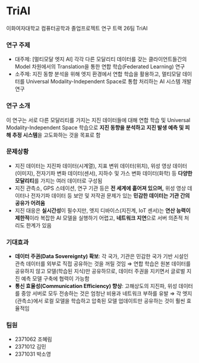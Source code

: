 # TriAI
이화여자대학교 컴퓨터공학과 졸업프로젝트 연구 트랙 26팀 TriAI

### 연구 주제
- 대주제: [멀티모달 엣지 AI] 각각 다른 모달리티 데이터를 갖는 클라이언트들간의 Model 차원에서의 Translation을 통한 연합 학습(Federated Learning) 연구
- 소주제: 지진 동향 분석을 위해 엣지 환경에서 연합 학습을 활용하고, 멀티모달 데이터를 Universal Modality-Independent Space로 통합 처리하는 AI 시스템 개발 연구

### 연구 소개
이 연구는 서로 다른 모달리티를 가지는 지진 데이터들에 대해 연합 학습 및 Universal Modality-Independent Space 학습으로 **지진 동향을 분석하고**  **지진 발생 예측 및 피해 추정 시스템**을 고도화하는 것을 목표로 함

### 문제상황

- 지진 데이터는 지진파 데이터(시계열), 지표 변위 데이터(위치), 위성 영상 데이터(이미지), 전자기파 변화 데이터(센서), 지하수 및 가스 변화 데이터(화학) 등 **다양한 모달리티**를 가지는 여러 데이터로 구성됨
- 지진 관측소, GPS 스테이션, 연구 기관 등은 **전 세계에 흩어져 있으며,** 위성 영상 데이터나 전자기파 데이터 등 보안 및 저작권 문제가 있는 **민감한 데이터는 기관 간의 공유가 어려움**
- 지진 대응은 **실시간성**이 필수지만, 엣지 디바이스(지진계, IoT 센서)는 **연산 능력이 제한적**이라 복잡한 AI 모델을 실행하기 어렵고, **네트워크 지연**으로 서버 의존적 처리도 한계가 있음

### 기대효과

- **데이터 주권(Data Sovereignty) 확보**: 각 국가, 기관은 민감한 국가 기반 시설인 관측 데이터를 외부로 직접 공유하는 것을 꺼릴 것임 ⇒ 연합 학습은 원본 데이터를 공유하지 않고 모델(학습된 지식)만 공유하므로, 데이터 주권을 지키면서 글로벌 지진 예측 모델 구축에 협력이 가능함
- **통신 효율성(Communication Efficiency) 향상**: 고해상도의 지진파, 위성 데이터를 중앙 서버로 모두 전송하는 것은 엄청난 비용과 네트워크 부하를 유발 ⇒ 각 엣지(관측소)에서 로컬 모델을 학습하고 압축된 모델 업데이트만 공유하는 것이 훨씬 효율적임

### 팀원

- 2371062 조혜림
- 2371012 김민
- 2371031 박소영
